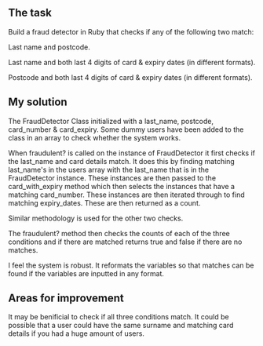 The task
-
Build a fraud detector in Ruby that checks if any of the following two match:

Last name and postcode.

Last name and both last 4 digits of card & expiry dates (in different formats).

Postcode and both last 4 digits of card & expiry dates (in different formats).

My solution
-
The FraudDetector Class initialized with a last_name, postcode, card_number & card_expiry. Some dummy users have been added to the class in an array to check whether the system works. 

When fraudulent? is called on the instance of FraudDetector it first checks if the last_name and card details match. It does this by finding matching last_name's in the users array with the last_name that is in the FraudDetector instance. These instances are then passed to the card_with_expiry method which then selects the instances that have a matching card_number. These instances are then iterated through to find matching expiry_dates. These are then returned as a count. 

Similar methodology is used for the other two checks. 

The fraudulent? method then checks the counts of each of the three conditions and if there are matched returns true and false if there are no matches. 

I feel the system is robust. It reformats the variables so that matches can be found if the variables are inputted in any format. 

Areas for improvement
-
It may be benificial to check if all three conditions match. It could be possible that a user could have the same surname and matching card details if you had a huge amount of users. 
